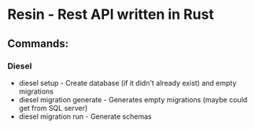 # Resin - Rest API written in Rust

## Commands:

### Diesel

* diesel setup - Create database (if it didn't already exist) and empty migrations
* diesel migration generate <migration-name> - Generates empty migrations (maybe could get from SQL server)
* diesel migration run - Generate schemas
